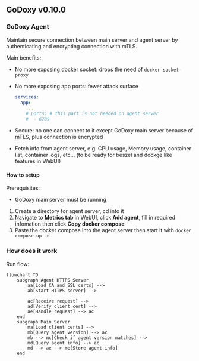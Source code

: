 ## GoDoxy v0.10.0

### GoDoxy Agent

Maintain secure connection between main server and agent server by authenticating and encrypting connection with mTLS.

Main benefits:

- No more exposing docker socket: drops the need of `docker-socket-proxy`
- No more exposing app ports: fewer attack surface

  ```yaml
  services:
    app:
      ...
      # ports: # this part is not needed on agent server
      #  - 6789
  ```

- Secure: no one can connect to it except GoDoxy main server because of mTLS, plus connection is encrypted
- Fetch info from agent server, e.g. CPU usage, Memory usage, container list, container logs, etc... (to be ready for beszel and dockge like features in WebUI)

#### How to setup

Prerequisites:

- GoDoxy main server must be running

1. Create a directory for agent server, cd into it
2. Navigate to **Metrics tab** in WebUI, click **Add agent**, fill in required infomation then click **Copy docker compose**
3. Paste the docker compose into the agent server then start it with `docker compose up -d`

### How does it work

Run flow:

```mermaid
flowchart TD
    subgraph Agent HTTPS Server
        aa[Load CA and SSL certs] -->
        ab[Start HTTPS server] -->

        ac[Receive request] -->
        ad[Verify client cert] -->
        ae[Handle request] --> ac
    end
    subgraph Main Server
        ma[Load client certs] -->
        mb[Query agent version] --> ac
        mb --> mc[Check if agent version matches] -->
        md[Query agent info] --> ac
        md --> ae --> me[Store agent info]
    end
```
